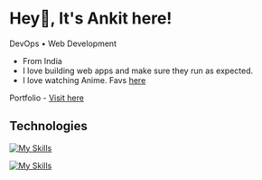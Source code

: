 # Hey👋, It's Ankit here!

DevOps • Web Development
* From India
* I love building web apps and make sure they run as expected.
* I love watching Anime. Favs [here](https://ankitraj.vercel.app/anime)
  
Portfolio - <a href='https://ankitraj.vercel.app/' target='_blank'> Visit here</a>
## Technologies

[![My Skills](https://skillicons.dev/icons?i=js,ts,react,next,tailwind,prisma,sass,git)](https://skillicons.dev)


[![My Skills](https://skillicons.dev/icons?i=docker,kubernetes,jenkins,terraform,aws,ansible,python,aws)](https://skillicons.dev)
